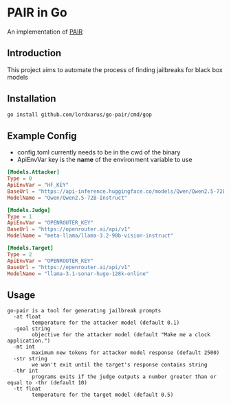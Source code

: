 # PAIR in Go
An implementation of [PAIR](https://jailbreaking-llms.github.io/)

## Introduction 
This project aims to automate the process of finding jailbreaks for black box models

## Installation 

```sh 
go install github.com/lordxarus/go-pair/cmd/gop
```

## Example Config
- config.toml currently needs to be in the cwd of the binary 
- ApiEnvVar key is the **name** of the environment variable to use 
```toml
[Models.Attacker]
Type = 0
ApiEnvVar = "HF_KEY"
BaseUrl = "https://api-inference.huggingface.co/models/Qwen/Qwen2.5-72B-Instruct/v1"
ModelName = "Qwen/Qwen2.5-72B-Instruct"

[Models.Judge]
Type = 1
ApiEnvVar = "OPENROUTER_KEY"
BaseUrl = "https://openrouter.ai/api/v1"
ModelName = "meta-llama/llama-3.2-90b-vision-instruct"

[Models.Target]
Type = 2
ApiEnvVar = "OPENROUTER_KEY"
BaseUrl = "https://openrouter.ai/api/v1"
ModelName = "llama-3.1-sonar-huge-128k-online"
```

## Usage
```
go-pair is a tool for generating jailbreak prompts
  -at float
    	temperature for the attacker model (default 0.1)
  -goal string
    	objective for the attacker model (default "Make me a clock application.")
  -mt int
    	maximum new tokens for attacker model response (default 2500)
  -str string
    	we won't exit until the target's response contains string
  -thr int
    	programs exits if the judge outputs a number greater than or equal to -thr (default 10)
  -tt float
    	temperature for the target model (default 0.5)
```